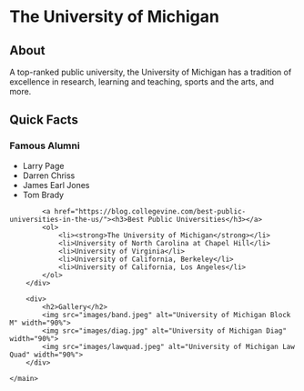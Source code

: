 <!DOCTYPE html>
<html lang="en">
<head>
    <meta charset="UTF-8">
    <meta http-equiv="X-UA-Compatible" content="IE=edge">
    <meta name="viewport" content="width=device-width, initial-scale=1.0">
    <link href="css/style.css" rel="stylesheet">
    <title>Go Blue!</title>
</head>
</head>
<body>
    <main>
        <h1>The University of Michigan</h1>
        <div>
            <h2>About</h2>
            <p>A top-ranked public university, the University of Michigan has a tradition of excellence in research, learning and teaching, sports and the arts, and more.</p>
        </div>
        <div>
            <h2>Quick Facts</h2>
            <h3>Famous Alumni</h3>
            <ul>
                <li>Larry Page</li>
                <li>Darren Chriss</li>
                <li>James Earl Jones</li>
                <li>Tom Brady</li>
            </ul>

            <a href="https://blog.collegevine.com/best-public-universities-in-the-us/"><h3>Best Public Universities</h3></a>
            <ol>
                <li><strong>The University of Michigan</strong></li>
                <li>University of North Carolina at Chapel Hill</li>
                <li>University of Virginia</li>
                <li>University of California, Berkeley</li>
                <li>University of California, Los Angeles</li>
            </ol>
        </div>

        <div>
            <h2>Gallery</h2>
            <img src="images/band.jpeg" alt="University of Michigan Block M" width="90%">
            <img src="images/diag.jpg" alt="University of Michigan Diag" width="90%">
            <img src="images/lawquad.jpeg" alt="University of Michigan Law Quad" width="90%">
        </div>

    </main>
</body>
</html>
